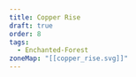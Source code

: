 ```yaml
---
title: Copper Rise
draft: true
order: 8
tags:
  - Enchanted-Forest
zoneMap: "[[copper_rise.svg]]"
---
```


